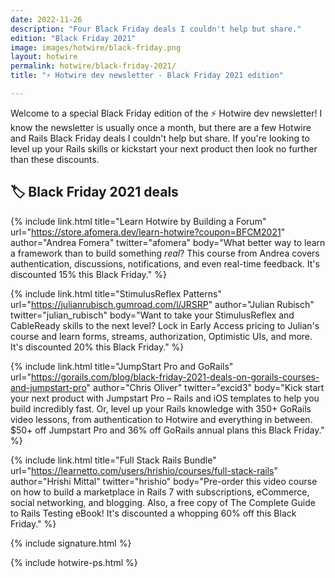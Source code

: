 ```yaml
---
date: 2022-11-26
description: "Four Black Friday deals I couldn't help but share."
edition: "Black Friday 2021"
image: images/hotwire/black-friday.png
layout: hotwire
permalink: hotwire/black-friday-2021/
title: "⚡️ Hotwire dev newsletter - Black Friday 2021 edition"

---
```


Welcome to a special Black Friday edition of the ⚡️ Hotwire dev newsletter! I know the newsletter is usually once a month, but there are a few Hotwire and Rails Black Friday deals I couldn't help but share. If you're looking to level up your Rails skills or kickstart your next product then look no further than these discounts.

## 🏷 Black Friday 2021 deals

{% include link.html
  title="Learn Hotwire by Building a Forum"
  url="https://store.afomera.dev/learn-hotwire?coupon=BFCM2021"
	author="Andrea Fomera"
  twitter="afomera"
  body="What better way to learn a framework than to build something _real_? This course from Andrea covers authentication, discussions, notifications, and even real-time feedback. It's discounted 15% this Black Friday."
%}

{% include link.html
  title="StimulusReflex Patterns"
  url="https://julianrubisch.gumroad.com/l/JRSRP"
  author="Julian Rubisch"
  twitter="julian_rubisch"
  body="Want to take your StimulusReflex and CableReady skills to the next level? Lock in Early Access pricing to Julian's course and learn forms, streams, authorization, Optimistic UIs, and more. It's discounted 20% this Black Friday."
%}

{% include link.html
  title="JumpStart Pro and GoRails"
  url="https://gorails.com/blog/black-friday-2021-deals-on-gorails-courses-and-jumpstart-pro"
  author="Chris Oliver"
  twitter="excid3"
  body="Kick start your next product with Jumpstart Pro – Rails and iOS templates to help you build incredibly fast. Or, level up your Rails knowledge with 350+ GoRails video lessons, from authentication to Hotwire and everything in between. $50+ off Jumpstart Pro and 36% off GoRails annual plans this Black Friday."
%}

{% include link.html
  title="Full Stack Rails Bundle"
  url="https://learnetto.com/users/hrishio/courses/full-stack-rails"
  author="Hrishi Mittal"
  twitter="hrishio"
  body="Pre-order this video course on how to build a marketplace in Rails 7 with subscriptions, eCommerce, social networking, and blogging. Also, a free copy of The Complete Guide to Rails Testing eBook! It's discounted a whopping 60% off this Black Friday."
%}

{% include signature.html %}

{% include hotwire-ps.html %}
